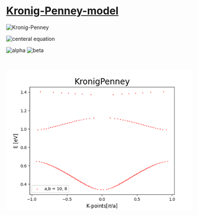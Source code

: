 # [Kronig-Penney-model](https://en.wikipedia.org/wiki/Particle_in_a_one-dimensional_lattice)

![Kronig-Penney](https://upload.wikimedia.org/wikipedia/commons/0/04/Periodic_square_potential_130707.png)
  
![centeral equation](https://wikimedia.org/api/rest_v1/media/math/render/svg/74a8b0edda1c93ea56f8115118f44cce119f6d46)

![alpha](https://wikimedia.org/api/rest_v1/media/math/render/svg/80742d4082b52209cfc467bfda150407beb5fe92)
![beta](https://wikimedia.org/api/rest_v1/media/math/render/svg/83fb30a26004d8ca0c3fc1a896bacc87203ad4cb)

```c:KronigPennymodel.c [4-5]
 
```
![band strucure](band.png)